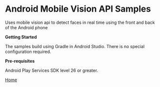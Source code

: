 # Android Mobile Vision API Samples
<p>Uses mobile vision api to detect faces in real time using the front and back of the Android phone</p>
<b>Getting Started</b>
<p>The samples build using Gradle in Android Studio. There is no special configuration required.</p>
<b>Pre-requisites</b>
<p>Android Play Services SDK level 26 or greater.</p>
<a href="https://dnmtechs.com/en">Home</a>
